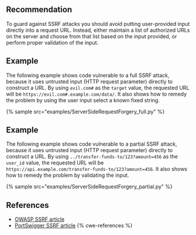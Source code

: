 
## Recommendation
To guard against SSRF attacks you should avoid putting user-provided input directly into a request URL. Instead, either maintain a list of authorized URLs on the server and choose from that list based on the input provided, or perform proper validation of the input.


## Example
The following example shows code vulnerable to a full SSRF attack, because it uses untrusted input (HTTP request parameter) directly to construct a URL. By using `evil.com#` as the `target` value, the requested URL will be `https://evil.com#.example.com/data/`. It also shows how to remedy the problem by using the user input select a known fixed string.

{% sample src="examples/ServerSideRequestForgery_full.py" %}

## Example
The following example shows code vulnerable to a partial SSRF attack, because it uses untrusted input (HTTP request parameter) directly to construct a URL. By using `../transfer-funds-to/123?amount=456` as the `user_id` value, the requested URL will be `https://api.example.com/transfer-funds-to/123?amount=456`. It also shows how to remedy the problem by validating the input.

{% sample src="examples/ServerSideRequestForgery_partial.py" %}

## References
* [OWASP SSRF article](https://owasp.org/www-community/attacks/Server_Side_Request_Forgery)
* [PortSwigger SSRF article](https://portswigger.net/web-security/ssrf)
{% cwe-references %}
